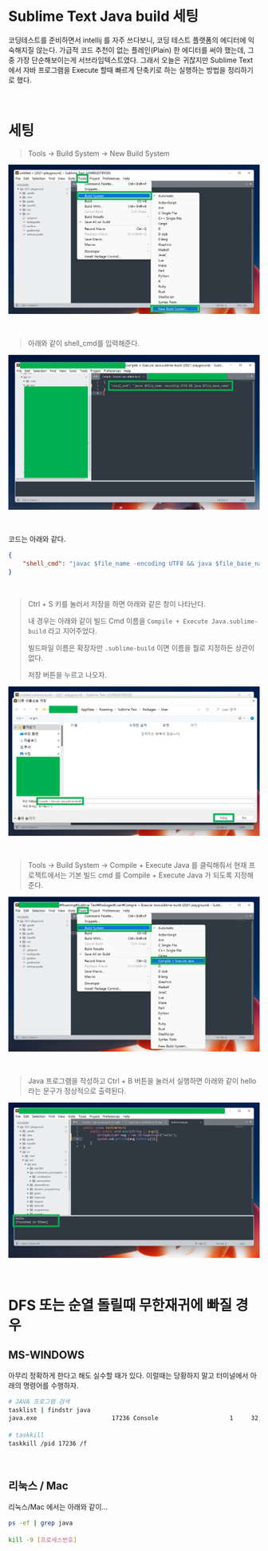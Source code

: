 # Sublime Text Java build 세팅

코딩테스트를 준비하면서 intellij 를 자주 쓰다보니, 코딩 테스트 플랫폼의 에디터에 익숙해지질 않는다. 가급적 코드 추천이 없는 플레인(Plain) 한 에디터를 써야 했는데, 그 중 가장 단순해보이는게 서브라임텍스트였다. 그래서 오늘은 귀찮지만 Sublime Text 에서 자바 프로그램을 Execute 할때 빠르게 단축키로 하는 실행하는 방법을 정리하기로 했다.<br>

<br>

# 세팅

>  Tools → Build System → New Build System

![1](./img/SUBLIME-TEXT-BUILD/1.png)

<br>

> 아래와 같이 shell_cmd를 입력해준다.

![1](./img/SUBLIME-TEXT-BUILD/2.png)

<br>

코드는 아래와 같다.

```json
{
	"shell_cmd": "javac $file_name -encoding UTF8 && java $file_base_name"
}
```

<br>

>  Ctrl + S 키를 눌러서 저장을 하면 아래와 같은 창이 나타난다.
>
> 내 경우는 아래와 같이 빌드 Cmd 이름을 `Compile + Execute Java.sublime-build` 라고 지어주었다.
>
> 빌드파일 이름은 확장자만  `.sublime-build` 이면 이름을 뭘로 지정하든 상관이 없다.
>
> 저장 버튼을 누르고 나오자.

![1](./img/SUBLIME-TEXT-BUILD/3.png)

<br>

> Tools → Build System → Compile + Execute Java 를 클릭해줘서 현재 프로젝트에서는 기본 빌드 cmd 를 Compile + Execute Java 가 되도록 지정해준다.

![1](./img/SUBLIME-TEXT-BUILD/4.png)

<br>

> Java 프로그램을 작성하고 Ctrl + B 버튼을 눌러서 실행하면 아래와 같이 hello 라는 문구가 정상적으로 출력된다.

![1](./img/SUBLIME-TEXT-BUILD/5.png)

<br>

# DFS 또는 순열 돌릴때 무한재귀에 빠질 경우

## MS-WINDOWS

아무리 정확하게 한다고 해도 실수할 때가 있다. 이럴때는 당황하지 말고 터미널에서 아래의 명령어를 수행하자.

```bash
# JAVA 프로그램 검색
tasklist | findstr java
java.exe                     17236 Console                    1     32,508 K

# taskkill 
taskkill /pid 17236 /f
```

<br>

## 리눅스 / Mac

리눅스/Mac 에서는 아래와 같이...

```bash
ps -ef | grep java

kill -9 [프로세스번호]
```

<br>









